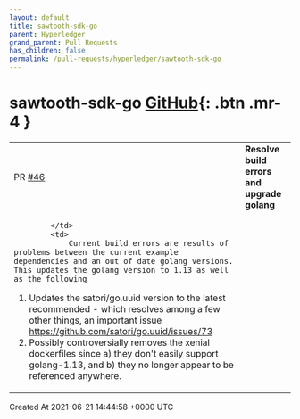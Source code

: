 ```yaml
---
layout: default
title: sawtooth-sdk-go
parent: Hyperledger
grand_parent: Pull Requests
has_children: false
permalink: /pull-requests/hyperledger/sawtooth-sdk-go
---
```


# sawtooth-sdk-go <span class="fs-3 right-align">[GitHub](https://github.com/hyperledger/sawtooth-sdk-go){: .btn .mr-4 }</span>


<div>
    <table>
        <tr>
            <td>
                PR <a href="https://github.com/hyperledger/sawtooth-sdk-go/pull/46" class=".btn">#46</a>
            </td>
            <td>
                <b>
                    Resolve build errors  and upgrade golang
                </b>
            </td>
        </tr>
        <tr>
            <td>
                
            </td>
            <td>
                Current build errors are results of problems between the current example dependencies and an out of date golang versions.  This updates the golang version to 1.13 as well as the following

1. Updates the satori/go.uuid version to the latest recommended - which resolves among a few other things, an important issue https://github.com/satori/go.uuid/issues/73
2. Possibly controversially removes the xenial dockerfiles since a) they don't easily support golang-1.13, and b) they no longer appear to be referenced anywhere.
            </td>
        </tr>
    </table>
    <div class="right-align">
        Created At 2021-06-21 14:44:58 +0000 UTC
    </div>
</div>

